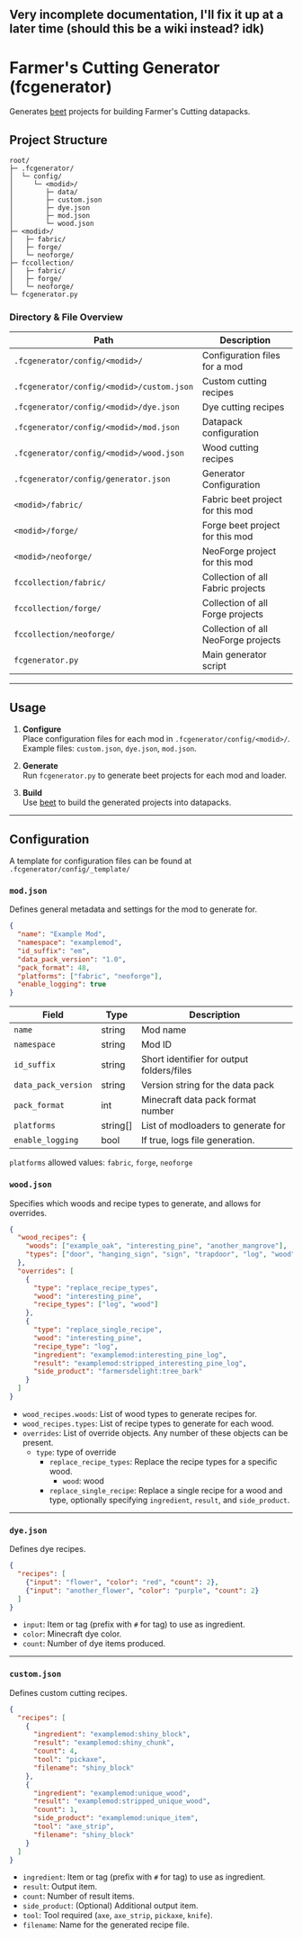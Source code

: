 Very incomplete documentation, I'll fix it up at a later time (should this be a wiki instead? idk)
---
# Farmer's Cutting Generator (fcgenerator)
Generates [beet](https://mcbeet.dev/) projects for building Farmer's Cutting datapacks.

## Project Structure

```
root/
├─ .fcgenerator/
│  └─ config/
│     └─ <modid>/
│        ├─ data/
│        ├─ custom.json
│        ├─ dye.json
│        ├─ mod.json
│        └─ wood.json
├─ <modid>/
│   ├─ fabric/
│   ├─ forge/
│   └─ neoforge/
├─ fccollection/
│   ├─ fabric/
│   ├─ forge/
│   └─ neoforge/
└─ fcgenerator.py
```

### Directory & File Overview

| Path                                      | Description                               |
| ----------------------------------------- | ----------------------------------------- |
| `.fcgenerator/config/<modid>/`            | Configuration files for a mod             |
| `.fcgenerator/config/<modid>/custom.json` | Custom cutting recipes                    |
| `.fcgenerator/config/<modid>/dye.json`    | Dye cutting recipes                       |
| `.fcgenerator/config/<modid>/mod.json`    | Datapack configuration                    |
| `.fcgenerator/config/<modid>/wood.json`   | Wood cutting recipes                      |
| `.fcgenerator/config/generator.json`      | Generator Configuration                   |
| `<modid>/fabric/`                         | Fabric beet project for this mod          |
| `<modid>/forge/`                          | Forge beet project for this mod           |
| `<modid>/neoforge/`                       | NeoForge project for this mod             |
| `fccollection/fabric/`                    | Collection of all Fabric projects         |
| `fccollection/forge/`                     | Collection of all Forge projects          |
| `fccollection/neoforge/`                  | Collection of all NeoForge projects       |
| `fcgenerator.py`                          | Main generator script                     |

---

## Usage

1. **Configure**  
   Place configuration files for each mod in `.fcgenerator/config/<modid>/`.  
   Example files: `custom.json`, `dye.json`, `mod.json`.

2. **Generate**  
   Run `fcgenerator.py` to generate beet projects for each mod and loader.

3. **Build**  
   Use [beet](https://mcbeet.dev/) to build the generated projects into datapacks.

---

## Configuration

A template for configuration files can be found at `.fcgenerator/config/_template/`

### `mod.json`
Defines general metadata and settings for the mod to generate for.

```json
{
  "name": "Example Mod",
  "namespace": "examplemod",
  "id_suffix": "em",
  "data_pack_version": "1.0",
  "pack_format": 48,
  "platforms": ["fabric", "neoforge"],
  "enable_logging": true
}
```

| Field               | Type     | Description 
| ------------------- | -------- | ----------- 
| `name`              | string   | Mod name 
| `namespace`         | string   | Mod ID 
| `id_suffix`         | string   | Short identifier for output folders/files 
| `data_pack_version` | string   | Version string for the data pack 
| `pack_format`       | int      | Minecraft data pack format number 
| `platforms`         | string[] | List of modloaders to generate for 
| `enable_logging`    | bool     | If true, logs file generation. 

`platforms` allowed values: `fabric`, `forge`, `neoforge`

### `wood.json`
Specifies which woods and recipe types to generate, and allows for overrides.

```json
{
  "wood_recipes": {
    "woods": ["example_oak", "interesting_pine", "another_mangrove"],
    "types": ["door", "hanging_sign", "sign", "trapdoor", "log", "wood"]
  },
  "overrides": [
    {
      "type": "replace_recipe_types",
      "wood": "interesting_pine",
      "recipe_types": ["log", "wood"]
    },
    {
      "type": "replace_single_recipe",
      "wood": "interesting_pine",
      "recipe_type": "log",
      "ingredient": "examplemod:interesting_pine_log",
      "result": "examplemod:stripped_interesting_pine_log",
      "side_product": "farmersdelight:tree_bark"
    }
  ]
}
```
- `wood_recipes.woods`: List of wood types to generate recipes for.
- `wood_recipes.types`: List of recipe types to generate for each wood.
- `overrides`: List of override objects. Any number of these objects can be present.
  - `type`: type of override
    - `replace_recipe_types`: Replace the recipe types for a specific wood.
      - `wood`: wood 
    - `replace_single_recipe`: Replace a single recipe for a wood and type, optionally specifying `ingredient`, `result`, and `side_product`.

---

### `dye.json`
Defines dye recipes.

```json
{
  "recipes": [
    {"input": "flower", "color": "red", "count": 2},
    {"input": "another_flower", "color": "purple", "count": 2}
  ]
}
```
- `input`: Item or tag (prefix with `#` for tag) to use as ingredient.
- `color`: Minecraft dye color.
- `count`: Number of dye items produced.

---

### `custom.json`
Defines custom cutting recipes.

```json
{
  "recipes": [
    {
      "ingredient": "examplemod:shiny_block",
      "result": "examplemod:shiny_chunk",
      "count": 4,
      "tool": "pickaxe",
      "filename": "shiny_block"
    },
    {
      "ingredient": "examplemod:unique_wood",
      "result": "examplemod:stripped_unique_wood",
      "count": 1,
      "side_product": "examplemod:unique_item",
      "tool": "axe_strip",
      "filename": "shiny_block"
    }
  ]
}
```
- `ingredient`: Item or tag (prefix with `#` for tag) to use as ingredient.
- `result`: Output item.
- `count`: Number of result items.
- `side_product`: (Optional) Additional output item.
- `tool`: Tool required (`axe`, `axe_strip`, `pickaxe`, `knife`).
- `filename`: Name for the generated recipe file.